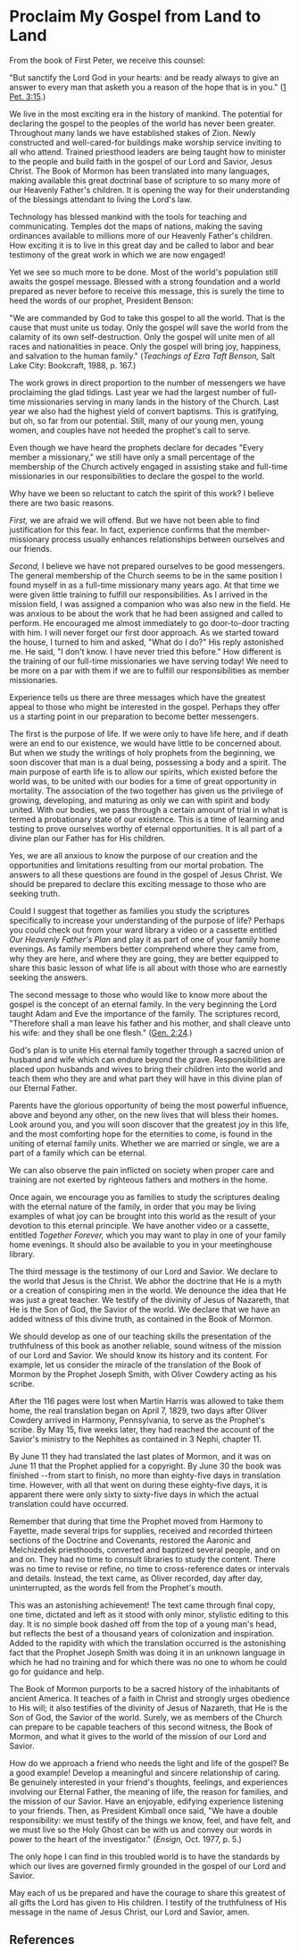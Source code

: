 # Proclaim My Gospel from Land to Land

From the book of First Peter, we receive this counsel:

"But sanctify the Lord God in your hearts: and be ready always to give an
answer to every man that asketh you a reason of the hope that is in you." ([1
Pet. 3:15](/scriptures/nt/1-pet/3.15?lang=eng#14).)

We live in the most exciting era in the history of mankind. The potential for
declaring the gospel to the peoples of the world has never been greater.
Throughout many lands we have established stakes of Zion. Newly constructed
and well-cared-for buildings make worship service inviting to all who attend.
Trained priesthood leaders are being taught how to minister to the people and
build faith in the gospel of our Lord and Savior, Jesus Christ. The Book of
Mormon has been translated into many languages, making available this great
doctrinal base of scripture to so many more of our Heavenly Father's children.
It is opening the way for their understanding of the blessings attendant to
living the Lord's law.

Technology has blessed mankind with the tools for teaching and communicating.
Temples dot the maps of nations, making the saving ordinances available to
millions more of our Heavenly Father's children. How exciting it is to live in
this great day and be called to labor and bear testimony of the great work in
which we are now engaged!

Yet we see so much more to be done. Most of the world's population still
awaits the gospel message. Blessed with a strong foundation and a world
prepared as never before to receive this message, this is surely the time to
heed the words of our prophet, President Benson:

"We are commanded by God to take this gospel to all the world. That is the
cause that must unite us today. Only the gospel will save the world from the
calamity of its own self-destruction. Only the gospel will unite men of all
races and nationalities in peace. Only the gospel will bring joy, happiness,
and salvation to the human family." (_Teachings of Ezra Taft Benson,_ Salt
Lake City: Bookcraft, 1988, p. 167.)

The work grows in direct proportion to the number of messengers we have
proclaiming the glad tidings. Last year we had the largest number of full-time
missionaries serving in many lands in the history of the Church. Last year we
also had the highest yield of convert baptisms. This is gratifying, but oh, so
far from our potential. Still, many of our young men, young women, and couples
have not heeded the prophet's call to serve.

Even though we have heard the prophets declare for decades "Every member a
missionary," we still have only a small percentage of the membership of the
Church actively engaged in assisting stake and full-time missionaries in our
responsibilities to declare the gospel to the world.

Why have we been so reluctant to catch the spirit of this work? I believe
there are two basic reasons.

_First,_ we are afraid we will offend. But we have not been able to find
justification for this fear. In fact, experience confirms that the member-
missionary process usually enhances relationships between ourselves and our
friends.

_Second,_ I believe we have not prepared ourselves to be good messengers. The
general membership of the Church seems to be in the same position I found
myself in as a full-time missionary many years ago. At that time we were given
little training to fulfill our responsibilities. As I arrived in the mission
field, I was assigned a companion who was also new in the field. He was
anxious to be about the work that he had been assigned and called to perform.
He encouraged me almost immediately to go door-to-door tracting with him. I
will never forget our first door approach. As we started toward the house, I
turned to him and asked, "What do I do?" His reply astonished me. He said, "I
don't know. I have never tried this before." How different is the training of
our full-time missionaries we have serving today! We need to be more on a par
with them if we are to fulfill our responsibilities as member missionaries.

Experience tells us there are three messages which have the greatest appeal to
those who might be interested in the gospel. Perhaps they offer us a starting
point in our preparation to become better messengers.

The first is the purpose of life. If we were only to have life here, and if
death were an end to our existence, we would have little to be concerned
about. But when we study the writings of holy prophets from the beginning, we
soon discover that man is a dual being, possessing a body and a spirit. The
main purpose of earth life is to allow our spirits, which existed before the
world was, to be united with our bodies for a time of great opportunity in
mortality. The association of the two together has given us the privilege of
growing, developing, and maturing as only we can with spirit and body united.
With our bodies, we pass through a certain amount of trial in what is termed a
probationary state of our existence. This is a time of learning and testing to
prove ourselves worthy of eternal opportunities. It is all part of a divine
plan our Father has for His children.

Yes, we are all anxious to know the purpose of our creation and the
opportunities and limitations resulting from our mortal probation. The answers
to all these questions are found in the gospel of Jesus Christ. We should be
prepared to declare this exciting message to those who are seeking truth.

Could I suggest that together as families you study the scriptures
specifically to increase your understanding of the purpose of life? Perhaps
you could check out from your ward library a video or a cassette entitled _Our
Heavenly Father's Plan_ and play it as part of one of your family home
evenings. As family members better comprehend where they came from, why they
are here, and where they are going, they are better equipped to share this
basic lesson of what life is all about with those who are earnestly seeking
the answers.

The second message to those who would like to know more about the gospel is
the concept of an eternal family. In the very beginning the Lord taught Adam
and Eve the importance of the family. The scriptures record, "Therefore shall
a man leave his father and his mother, and shall cleave unto his wife: and
they shall be one flesh." ([Gen. 2:24](/scriptures/ot/gen/2.24?lang=eng#23).)

God's plan is to unite His eternal family together through a sacred union of
husband and wife which can endure beyond the grave. Responsibilities are
placed upon husbands and wives to bring their children into the world and
teach them who they are and what part they will have in this divine plan of
our Eternal Father.

Parents have the glorious opportunity of being the most powerful influence,
above and beyond any other, on the new lives that will bless their homes. Look
around you, and you will soon discover that the greatest joy in this life, and
the most comforting hope for the eternities to come, is found in the uniting
of eternal family units. Whether we are married or single, we are a part of a
family which can be eternal.

We can also observe the pain inflicted on society when proper care and
training are not exerted by righteous fathers and mothers in the home.

Once again, we encourage you as families to study the scriptures dealing with
the eternal nature of the family, in order that you may be living examples of
what joy can be brought into this world as the result of your devotion to this
eternal principle. We have another video or a cassette, entitled _Together
Forever,_ which you may want to play in one of your family home evenings. It
should also be available to you in your meetinghouse library.

The third message is the testimony of our Lord and Savior. We declare to the
world that Jesus is the Christ. We abhor the doctrine that He is a myth or a
creation of conspiring men in the world. We denounce the idea that He was just
a great teacher. We testify of the divinity of Jesus of Nazareth, that He is
the Son of God, the Savior of the world. We declare that we have an added
witness of this divine truth, as contained in the Book of Mormon.

We should develop as one of our teaching skills the presentation of the
truthfulness of this book as another reliable, sound witness of the mission of
our Lord and Savior. We should know its history and its content. For example,
let us consider the miracle of the translation of the Book of Mormon by the
Prophet Joseph Smith, with Oliver Cowdery acting as his scribe.

After the 116 pages were lost when Martin Harris was allowed to take them
home, the real translation began on April 7, 1829, two days after Oliver
Cowdery arrived in Harmony, Pennsylvania, to serve as the Prophet's scribe. By
May 15, five weeks later, they had reached the account of the Savior's
ministry to the Nephites as contained in 3 Nephi, chapter 11.

By June 11 they had translated the last plates of Mormon, and it was on June
11 that the Prophet applied for a copyright. By June 30 the book was finished
--from start to finish, no more than eighty-five days in translation time.
However, with all that went on during these eighty-five days, it is apparent
there were only sixty to sixty-five days in which the actual translation could
have occurred.

Remember that during that time the Prophet moved from Harmony to Fayette, made
several trips for supplies, received and recorded thirteen sections of the
Doctrine and Covenants, restored the Aaronic and Melchizedek priesthoods,
converted and baptized several people, and on and on. They had no time to
consult libraries to study the content. There was no time to revise or refine,
no time to cross-reference dates or intervals and details. Instead, the text
came, as Oliver recorded, day after day, uninterrupted, as the words fell from
the Prophet's mouth.

This was an astonishing achievement! The text came through final copy, one
time, dictated and left as it stood with only minor, stylistic editing to this
day. It is no simple book dashed off from the top of a young man's head, but
reflects the best of a thousand years of colonization and inspiration. Added
to the rapidity with which the translation occurred is the astonishing fact
that the Prophet Joseph Smith was doing it in an unknown language in which he
had no training and for which there was no one to whom he could go for
guidance and help.

The Book of Mormon purports to be a sacred history of the inhabitants of
ancient America. It teaches of a faith in Christ and strongly urges obedience
to His will; it also testifies of the divinity of Jesus of Nazareth, that He
is the Son of God, the Savior of the world. Surely, we as members of the
Church can prepare to be capable teachers of this second witness, the Book of
Mormon, and what it gives to the world of the mission of our Lord and Savior.

How do we approach a friend who needs the light and life of the gospel? Be a
good example! Develop a meaningful and sincere relationship of caring. Be
genuinely interested in your friend's thoughts, feelings, and experiences
involving our Eternal Father, the meaning of life, the reason for families,
and the mission of our Savior. Have an enjoyable, edifying experience
listening to your friends. Then, as President Kimball once said, "We have a
double responsibility: we must testify of the things we know, feel, and have
felt, and we must live so the Holy Ghost can be with us and convey our words
in power to the heart of the investigator." (_Ensign,_ Oct. 1977, p. 5.)

The only hope I can find in this troubled world is to have the standards by
which our lives are governed firmly grounded in the gospel of our Lord and
Savior.

May each of us be prepared and have the courage to share this greatest of all
gifts the Lord has given to His children. I testify of the truthfulness of His
message in the name of Jesus Christ, our Lord and Savior, amen.

## References

